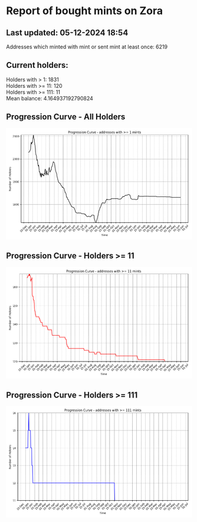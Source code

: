 # Report of bought mints on Zora
## Last updated: 05-12-2024 18:54
Addresses which minted with mint or sent mint at least once: 6219

## Current holders:
Holders with > 1: 1831  
Holders with >= 11: 120  
Holders with >= 111: 11  
Mean balance: 4.164937192790824  

## Progression Curve - All Holders
![addresses with >= 1 mint](progression_curve_all.png)
## Progression Curve - Holders >= 11
![addresses with >= 11 mints](progression_curve_gt_11.png)
## Progression Curve - Holders >= 111
![addresses with >= 111 mints](progression_curve_gt_111.png)
